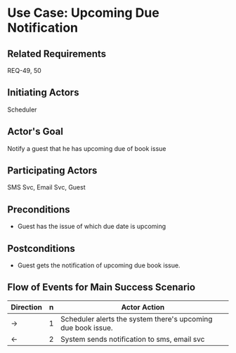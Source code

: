 # Use Case: Upcoming Due Notification

## **Related Requirements**

REQ-49, 50

## **Initiating Actors**

Scheduler

## **Actor's Goal**

Notify a guest that he has upcoming due of book issue

## **Participating Actors**

SMS Svc, Email Svc, Guest

## **Preconditions**

- Guest has the issue of which due date is upcoming

## **Postconditions**

- Guest gets the notification of upcoming due book issue.

## Flow of Events for Main Success Scenario

| Direction | n   | Actor Action                                                 |
| --------- | --- | ------------------------------------------------------------ |
| →         | 1   | Scheduler alerts the system there's upcoming due book issue. |
| ←         | 2   | System sends notification to sms, email svc                  |
